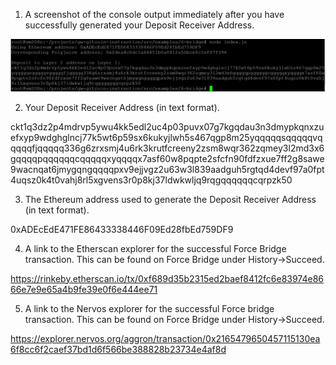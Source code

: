 1. A screenshot of the console output immediately after you have successfully generated your Deposit Receiver Address.

![alt text](https://github.com/linhphamsg/nervosnetwork/blob/main/task_6/deposit.png?raw=true)


2. Your Deposit Receiver Address (in text format).

ckt1q3dz2p4mdrvp5ywu4kk5edl2uc4p03puvx07g7kgqdau3n3dmypkqnxzuefxyp9wdghglncj77k5wt6p59sx6kukyjlwh5s467qgp8m25yqqqqqsqqqqqvqqqqqfjqqqqq336g6zrxsmj4u6rk3krutfcreeny2zsm8wqr362zqmey3l2md3x6gqqqqpqqqqqqcqqqqqxyqqqqx7asf60w8pqpte2sfcfn90fdfzxue7ff2g8sawe9wacnqat6jmygqngqqqqpxv9ejjvgz2u63w3l839aadguh5rgtqd4devf97a0fpt4uqsz0k4t0vahj8rl5xgvens3r0p8kj37ldwkwljq9rqgqqqqqqcqrpzk50


3. The Ethereum address used to generate the Deposit Receiver Address (in text format).

0xADEcEdE471FE86433338446F09Ed28fbEd759DF9


4. A link to the Etherscan explorer for the successful Force Bridge transaction. This can be found on Force Bridge under History→Succeed.

https://rinkeby.etherscan.io/tx/0xf689d35b2315ed2baef8412fc6e83974e8666e7e9e65a4b9fe39e0f6e444ee71


5. A link to the Nervos explorer for the successful Force bridge transaction. This can be found on Force Bridge under History→Succeed.

https://explorer.nervos.org/aggron/transaction/0x2165479650457115130ea6f8cc6f2caef37bd1d6f566be388828b23734e4af8d
